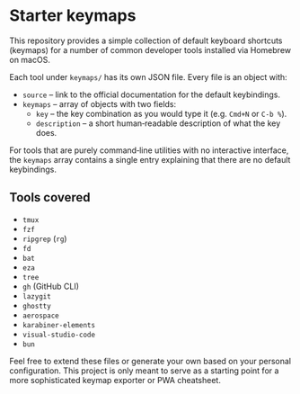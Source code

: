 # Starter keymaps

This repository provides a simple collection of default keyboard shortcuts (keymaps) for a number of common developer tools installed via Homebrew on macOS.

Each tool under `keymaps/` has its own JSON file. Every file is an object with:

* `source` – link to the official documentation for the default keybindings.
* `keymaps` – array of objects with two fields:
  * `key` – the key combination as you would type it (e.g. `Cmd+N` or `C‑b %`).
  * `description` – a short human‑readable description of what the key does.

For tools that are purely command‑line utilities with no interactive interface, the `keymaps` array contains a single entry explaining that there are no default keybindings.

## Tools covered

- `tmux`
- `fzf`
- `ripgrep` (`rg`)
- `fd`
- `bat`
- `eza`
- `tree`
- `gh` (GitHub CLI)
- `lazygit`
- `ghostty`
- `aerospace`
- `karabiner-elements`
- `visual‑studio‑code`
- `bun`

Feel free to extend these files or generate your own based on your personal configuration. This project is only meant to serve as a starting point for a more sophisticated keymap exporter or PWA cheatsheet.
